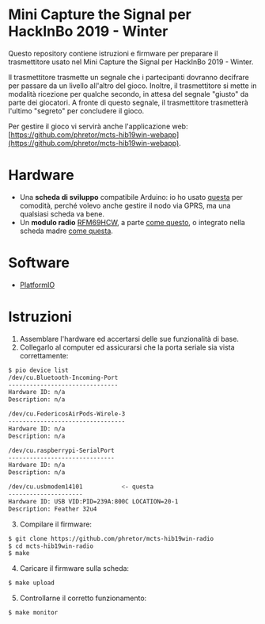 # Mini Capture the Signal per HackInBo 2019 - Winter
Questo repository contiene istruzioni e firmware per preparare il trasmettitore usato nel Mini Capture the Signal per HackInBo 2019 - Winter.

Il trasmettitore trasmette un segnale che i partecipanti dovranno decifrare per passare da un livello all'altro del gioco. Inoltre, il trasmettitore si mette in modalità ricezione per qualche secondo, in attesa del segnale "giusto" da parte dei giocatori. A fronte di questo segnale, il trasmettitore trasmetterà l'ultimo "segreto" per concludere il gioco.

Per gestire il gioco vi servirà anche l'applicazione web: [https://github.com/phretor/mcts-hib19win-webapp](https://github.com/phretor/mcts-hib19win-webapp).

# Hardware
* Una **scheda di sviluppo** compatibile Arduino: io ho usato [questa](https://www.adafruit.com/product/3027) per comodità, perché volevo anche gestire il nodo via GPRS, ma una qualsiasi scheda va bene.
* Un **modulo radio** [RFM69HCW](https://www.hoperf.com/modules/rf_transceiver/RFM69HCW.html), a parte [come questo](https://www.adafruit.com/product/3230), o integrato nella scheda madre [come questa](https://www.adafruit.com/product/3077).

# Software
* [PlatformIO](https://platformio.org)

# Istruzioni
1. Assemblare l'hardware ed accertarsi delle sue funzionalità di base.
2. Collegarlo al computer ed assicurarsi che la porta seriale sia vista correttamente:
```bash
$ pio device list
/dev/cu.Bluetooth-Incoming-Port
-------------------------------
Hardware ID: n/a
Description: n/a

/dev/cu.FedericosAirPods-Wirele-3
---------------------------------
Hardware ID: n/a
Description: n/a

/dev/cu.raspberrypi-SerialPort
------------------------------
Hardware ID: n/a
Description: n/a

/dev/cu.usbmodem14101           <- questa
---------------------
Hardware ID: USB VID:PID=239A:800C LOCATION=20-1
Description: Feather 32u4
```

3. Compilare il firmware:
```bash
$ git clone https://github.com/phretor/mcts-hib19win-radio
$ cd mcts-hib19win-radio
$ make
```
4. Caricare il firmware sulla scheda:
```bash
$ make upload
```
5. Controllarne il corretto funzionamento:
```bash
$ make monitor
```
